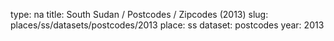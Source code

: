 type: na
title: South Sudan / Postcodes / Zipcodes (2013)
slug: places/ss/datasets/postcodes/2013
place: ss
dataset: postcodes
year: 2013
